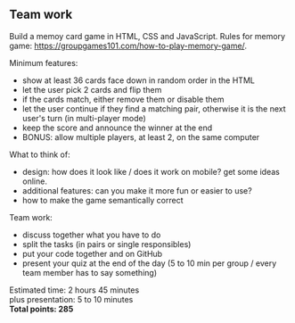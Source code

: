 ## Team work

Build a memoy card game in HTML, CSS and JavaScript.
Rules for memory game: https://groupgames101.com/how-to-play-memory-game/.

Minimum features:

- show at least 36 cards face down in random order in the HTML
- let the user pick 2 cards and flip them
- if the cards match, either remove them or disable them
- let the user continue if they find a matching pair, otherwise it is the next user's turn (in multi-player mode)
- keep the score and announce the winner at the end
- BONUS: allow multiple players, at least 2, on the same computer

What to think of:

- design: how does it look like / does it work on mobile? get some ideas online.
- additional features: can you make it more fun or easier to use?
- how to make the game semantically correct

Team work:

- discuss together what you have to do
- split the tasks (in pairs or single responsibles)
- put your code together and on GitHub
- present your quiz at the end of the day (5 to 10 min per group / every team member has to say something)

Estimated time: 2 hours 45 minutes<br>
plus presentation: 5 to 10 minutes <br>
**Total points: 285**
